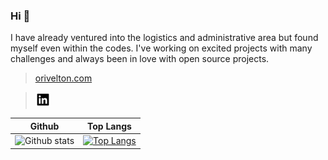 ### Hi 👋



I have already ventured into the logistics and administrative area but found myself even within the codes. I've working on excited projects with many challenges and always been in love with open source projects.

> [orivelton.com](https://orivelton.com/)

> [![Linkedin Icon](./linkedin.svg)](https://www.linkedin.com/in/orivelton/)


Github | Top Langs
--- | ---
![Github stats](https://github-readme-stats.vercel.app/api?username=orivelton&count_private=true&show_icons=true) | [![Top Langs](https://github-readme-stats.vercel.app/api/top-langs/?username=orivelton&hide=php)](https://github.com/orivelton)

